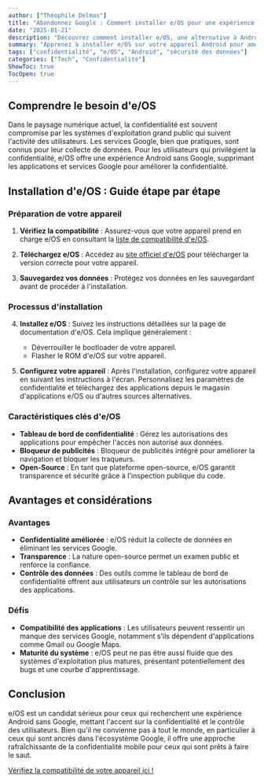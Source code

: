 ```yaml
---
author: ["Théophile Delmas"]
title: "Abandonnez Google : Comment installer e/OS pour une expérience Android axée sur la confidentialité"
date: "2025-01-21"
description: "Découvrez comment installer e/OS, une alternative à Android sans Google, et reprenez le contrôle de votre vie privée. Ce guide vous accompagne tout au long du processus d'installation et met en avant les avantages et les considérations."
summary: "Apprenez à installer e/OS sur votre appareil Android pour améliorer la confidentialité et le contrôle de vos données. Ce guide fournit des étapes détaillées et décrit les avantages et les défis liés à la transition depuis les services Google."
tags: ["confidentialité", "e/OS", "Android", "sécurité des données"]
categories: ["Tech", "Confidentialité"]
ShowToc: true
TocOpen: true
---
```


## Comprendre le besoin d'e/OS

Dans le paysage numérique actuel, la confidentialité est souvent compromise par les systèmes d'exploitation grand public qui suivent l'activité des utilisateurs. Les services Google, bien que pratiques, sont connus pour leur collecte de données. Pour les utilisateurs qui privilégient la confidentialité, e/OS offre une expérience Android sans Google, supprimant les applications et services Google pour améliorer la confidentialité.

## Installation d'e/OS : Guide étape par étape

### Préparation de votre appareil

1. **Vérifiez la compatibilité** : Assurez-vous que votre appareil prend en charge e/OS en consultant la [liste de compatibilité d'e/OS](https://doc.e.foundation/devices).

2. **Téléchargez e/OS** : Accédez au [site officiel d'e/OS](https://e.foundation/e-os/) pour télécharger la version correcte pour votre appareil.

3. **Sauvegardez vos données** : Protégez vos données en les sauvegardant avant de procéder à l'installation.

### Processus d'installation

4. **Installez e/OS** : Suivez les instructions détaillées sur la page de documentation d'e/OS. Cela implique généralement :
   - Déverrouiller le bootloader de votre appareil.
   - Flasher le ROM d'e/OS sur votre appareil.

5. **Configurez votre appareil** : Après l'installation, configurez votre appareil en suivant les instructions à l'écran. Personnalisez les paramètres de confidentialité et téléchargez des applications depuis le magasin d'applications e/OS ou d'autres sources alternatives.

### Caractéristiques clés d'e/OS

- **Tableau de bord de confidentialité** : Gérez les autorisations des applications pour empêcher l'accès non autorisé aux données.
- **Bloqueur de publicités** : Bloqueur de publicités intégré pour améliorer la navigation et bloquer les traqueurs.
- **Open-Source** : En tant que plateforme open-source, e/OS garantit transparence et sécurité grâce à l'inspection publique du code.

## Avantages et considérations

### Avantages

- **Confidentialité améliorée** : e/OS réduit la collecte de données en éliminant les services Google.
- **Transparence** : La nature open-source permet un examen public et renforce la confiance.
- **Contrôle des données** : Des outils comme le tableau de bord de confidentialité offrent aux utilisateurs un contrôle sur les autorisations des applications.

### Défis

- **Compatibilité des applications** : Les utilisateurs peuvent ressentir un manque des services Google, notamment s'ils dépendent d'applications comme Gmail ou Google Maps.
- **Maturité du système** : e/OS peut ne pas être aussi fluide que des systèmes d'exploitation plus matures, présentant potentiellement des bugs et une courbe d'apprentissage.

## Conclusion

e/OS est un candidat sérieux pour ceux qui recherchent une expérience Android sans Google, mettant l'accent sur la confidentialité et le contrôle des utilisateurs. Bien qu'il ne convienne pas à tout le monde, en particulier à ceux qui sont ancrés dans l'écosystème Google, il offre une approche rafraîchissante de la confidentialité mobile pour ceux qui sont prêts à faire le saut.

[Vérifiez la compatibilité de votre appareil ici !](https://doc.e.foundation/devices)